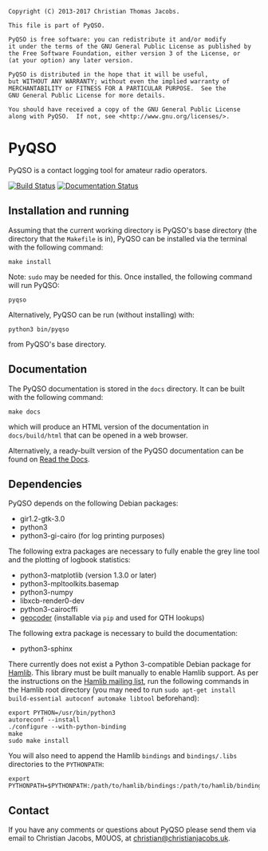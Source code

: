     Copyright (C) 2013-2017 Christian Thomas Jacobs.

    This file is part of PyQSO.

    PyQSO is free software: you can redistribute it and/or modify
    it under the terms of the GNU General Public License as published by
    the Free Software Foundation, either version 3 of the License, or
    (at your option) any later version.

    PyQSO is distributed in the hope that it will be useful,
    but WITHOUT ANY WARRANTY; without even the implied warranty of
    MERCHANTABILITY or FITNESS FOR A PARTICULAR PURPOSE.  See the
    GNU General Public License for more details.

    You should have received a copy of the GNU General Public License
    along with PyQSO.  If not, see <http://www.gnu.org/licenses/>.

PyQSO
=====

PyQSO is a contact logging tool for amateur radio operators.

[![Build Status](https://travis-ci.org/ctjacobs/pyqso.svg)](https://travis-ci.org/ctjacobs/pyqso)
[![Documentation Status](https://readthedocs.org/projects/pyqso/badge/?version=latest)](https://readthedocs.org/projects/pyqso/?badge=latest)

Installation and running
------------------------

Assuming that the current working directory is PyQSO's base directory (the directory that the `Makefile` is in), PyQSO can be installed via the terminal with the following command:

    make install

Note: `sudo` may be needed for this. Once installed, the following command will run PyQSO:
   
    pyqso

Alternatively, PyQSO can be run (without installing) with:

    python3 bin/pyqso

from PyQSO's base directory.

Documentation
-------------

The PyQSO documentation is stored in the `docs` directory. It can be built with the following command:

    make docs

which will produce an HTML version of the documentation in `docs/build/html` that can be opened in a web browser.

Alternatively, a ready-built version of the PyQSO documentation can be found on [Read the Docs](http://pyqso.readthedocs.io/).

Dependencies
------------

PyQSO depends on the following Debian packages:

* gir1.2-gtk-3.0
* python3
* python3-gi-cairo (for log printing purposes)

The following extra packages are necessary to fully enable the grey line tool and the plotting of logbook statistics:

* python3-matplotlib (version 1.3.0 or later)
* python3-mpltoolkits.basemap
* python3-numpy
* libxcb-render0-dev
* python3-cairocffi
* [geocoder](https://pypi.python.org/pypi/geocoder) (installable via `pip` and used for QTH lookups)

The following extra package is necessary to build the documentation:

* python3-sphinx

There currently does not exist a Python 3-compatible Debian package for [Hamlib](http://www.hamlib.org). This library must be built manually to enable Hamlib support. As per the instructions on the [Hamlib mailing list](https://sourceforge.net/p/hamlib/mailman/message/35692744/), run the following commands in the Hamlib root directory (you may need to run `sudo apt-get install build-essential autoconf automake libtool` beforehand):

    export PYTHON=/usr/bin/python3
    autoreconf --install
    ./configure --with-python-binding
    make
    sudo make install

You will also need to append the Hamlib `bindings` and `bindings/.libs` directories to the `PYTHONPATH`:

    export PYTHONPATH=$PYTHONPATH:/path/to/hamlib/bindings:/path/to/hamlib/bindings/.libs

Contact
-------

If you have any comments or questions about PyQSO please send them via email to Christian Jacobs, M0UOS, at <christian@christianjacobs.uk>.
